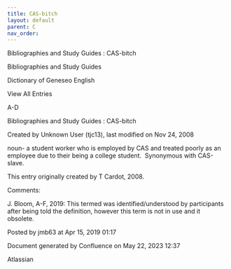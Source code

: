 ```yaml
---
title: CAS-bitch
layout: default
parent: C
nav_order:
---
```


Bibliographies and Study Guides : CAS-bitch

Bibliographies and Study Guides

Dictionary of Geneseo English

View All Entries

A-D

Bibliographies and Study Guides : CAS-bitch

Created by  Unknown User (tjc13), last modified on Nov 24, 2008

noun- a student worker who is employed by CAS and treated poorly as an employee due to their being a college student.  Synonymous with CAS-slave.

This entry originally created by T Cardot, 2008.

Comments:

J. Bloom, A-F, 2019: This termed was identified/understood by participants after being told the definition, however this term is not in use and it obsolete. 

Posted by jmb63 at Apr 15, 2019 01:17

Document generated by Confluence on May 22, 2023 12:37

Atlassian
